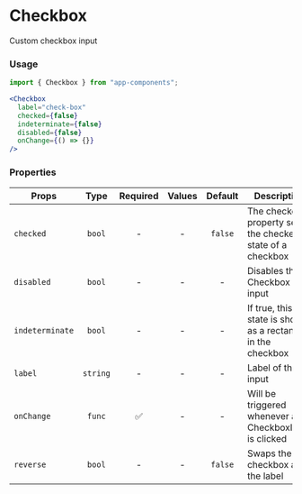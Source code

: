 # Checkbox

Custom checkbox input

### Usage

```js
import { Checkbox } from "app-components";
```

```jsx
<Checkbox
  label="check-box"
  checked={false}
  indeterminate={false}
  disabled={false}
  onChange={() => {}}
/>
```

### Properties

| Props           |   Type   | Required | Values | Default | Description                                                 |
| --------------- | :------: | :------: | :----: | :-----: | ----------------------------------------------------------- |
| `checked`       |  `bool`  |    -     |   -    | `false` | The checked property sets the checked state of a checkbox   |
| `disabled`      |  `bool`  |    -     |   -    |    -    | Disables the Checkbox input                                 |
| `indeterminate` |  `bool`  |    -     |   -    |    -    | If true, this state is shown as a rectangle in the checkbox |
| `label`         | `string` |    -     |   -    |    -    | Label of the input                                          |
| `onChange`      |  `func`  |    ✅    |   -    |    -    | Will be triggered whenever an CheckboxInput is clicked      |
| `reverse`       |  `bool`  |    -     |   -    | `false` | Swaps the checkbox and the label                            |
